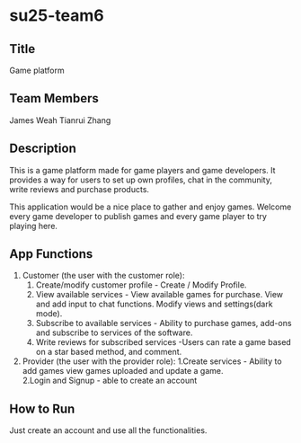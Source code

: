 # su25-team6

## Title
Game platform

## Team Members
James Weah
Tianrui Zhang

## Description 
This is a game platform made for game players and game developers. It provides a way for users to set up own profiles, chat in the community, write reviews and purchase products. 

This application would be a nice place to gather and enjoy games. Welcome every game developer to publish games and every game player to try playing here.

## App Functions 
1. Customer (the user with the customer role):
    1. Create/modify customer profile - Create / Modify Profile.
    2. View available services - 
    View available games for purchase. 
    View and add input to chat functions.
    Modify views and settings(dark mode).
    3. Subscribe to available services - Ability to purchase games, add-ons and subscribe to services of the software.
    4. Write reviews for subscribed services -Users can rate a game based on a star based method, and comment.
2. Provider (the user with the provider role):
     1.Create services - Ability to add games
     view games uploaded and update a game.  
     2.Login and Signup - able to create an account

##  How to Run
Just create an account and use all the functionalities.
